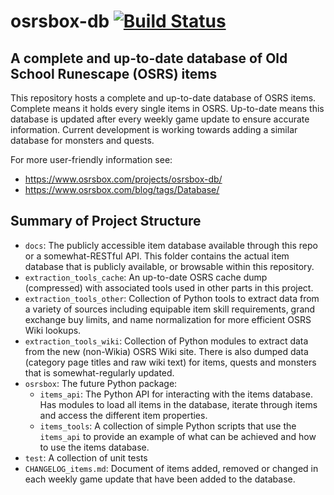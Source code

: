 # osrsbox-db [![Build Status](https://travis-ci.org/osrsbox/osrsbox-db.svg?branch=master)](https://travis-ci.org/osrsbox/osrsbox-db)

## A complete and up-to-date database of Old School Runescape (OSRS) items

This repository hosts a complete and up-to-date database of OSRS items. Complete means it holds every single items in OSRS. Up-to-date means this database is updated after every weekly game update to ensure accurate information. Current development is working towards adding a similar database for monsters and quests.

For more user-friendly information see: 

- https://www.osrsbox.com/projects/osrsbox-db/
- https://www.osrsbox.com/blog/tags/Database/

## Summary of Project Structure

- `docs`: The publicly accessible item database available through this repo or a somewhat-RESTful API. This folder contains the actual item database that is publicly available, or browsable within this repository.
- `extraction_tools_cache`: An up-to-date OSRS cache dump (compressed) with associated tools used in other parts in this project.
- `extraction_tools_other`: Collection of Python tools to extract data from a variety of sources including equipable item skill requirements, grand exchange buy limits, and name normalization for more efficient OSRS Wiki lookups.
- `extraction_tools_wiki`: Collection of Python modules to extract data from the new (non-Wikia) OSRS Wiki site. There is also dumped data (category page titles and raw wiki text) for items, quests and monsters that is somewhat-regularly updated.
- `osrsbox`: The future Python package:
    - `items_api`: The Python API for interacting with the items database. Has modules to load all items in the database, iterate through items and access the different item properties.
    - `items_tools`: A collection of simple Python scripts that use the `items_api` to provide an example of what can be achieved and how to use the items database.
- `test`: A collection of unit tests
- `CHANGELOG_items.md`: Document of items added, removed or changed in each weekly game update that have been added to the database.
 
